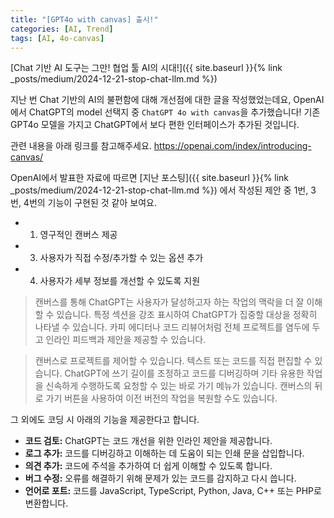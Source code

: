 ```yaml
---
title: "[GPT4o with canvas] 출시!"
categories: [AI, Trend]
tags: [AI, 4o-canvas]
---
```


[Chat 기반 AI 도구는 그만! 협업 툴 AI의 시대!]({{ site.baseurl }}{% link _posts/medium/2024-12-21-stop-chat-llm.md %})

지난 번 Chat 기반의 AI의 불편함에 대해 개선점에 대한 글을 작성했었는데요,
OpenAI에서 ChatGPT의 model 선택지 중 `ChatGPT 4o with canvas`을 추가했습니다!
기존 GPT4o 모델을 가지고 ChatGPT에서 보다 편한 인터페이스가 추가된 것입니다.

관련 내용을 아래 링크를 참고해주세요.
https://openai.com/index/introducing-canvas/

OpenAI에서 발표한 자료에 따르면 [지난 포스팅]({{ site.baseurl }}{% link _posts/medium/2024-12-21-stop-chat-llm.md %})
에서 작성된 제안 중 1번, 3번, 4번의 기능이 구현된 것 같아 보여요.

- 1. 영구적인 캔버스 제공
- 3. 사용자가 직접 수정/추가할 수 있는 옵션 추가
- 4. 사용자가 세부 정보를 개선할 수 있도록 지원

> 캔버스를 통해 ChatGPT는 사용자가 달성하고자 하는 작업의 맥락을 더 잘 이해할 수 있습니다.
> 특정 섹션을 강조 표시하여 ChatGPT가 집중할 대상을 정확히 나타낼 수 있습니다.
> 카피 에디터나 코드 리뷰어처럼 전체 프로젝트를 염두에 두고 인라인 피드백과 제안을 제공할 수 있습니다.

> 캔버스로 프로젝트를 제어할 수 있습니다. 텍스트 또는 코드를 직접 편집할 수 있습니다.
> ChatGPT에 쓰기 길이를 조정하고 코드를 디버깅하며 기타 유용한 작업을 신속하게 수행하도록 요청할 수 있는 바로 가기 메뉴가 있습니다.
> 캔버스의 뒤로 가기 버튼을 사용하여 이전 버전의 작업을 복원할 수도 있습니다.

그 외에도 코딩 시 아래의 기능을 제공한다고 합니다.

- **코드 검토:** ChatGPT는 코드 개선을 위한 인라인 제안을 제공합니다.
- **로그 추가:** 코드를 디버깅하고 이해하는 데 도움이 되는 인쇄 문을 삽입합니다.
- **의견 추가:** 코드에 주석을 추가하여 더 쉽게 이해할 수 있도록 합니다.
- **버그 수정:** 오류를 해결하기 위해 문제가 있는 코드를 감지하고 다시 씁니다.
- **언어로 포트:** 코드를 JavaScript, TypeScript, Python, Java, C++ 또는 PHP로 변환합니다.

